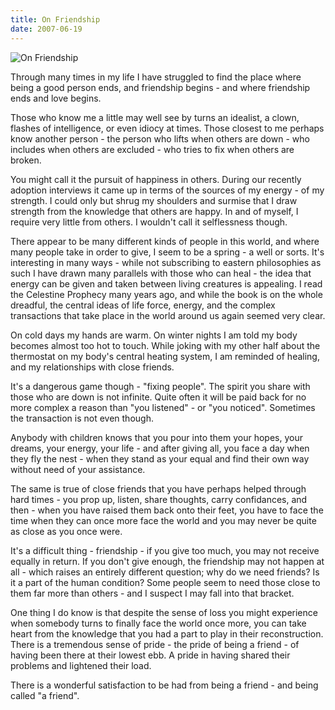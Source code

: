 ```yaml
---
title: On Friendship
date: 2007-06-19
---
```


![On Friendship](https://source.unsplash.com/qTpc0Vj4YoE/1600x900)

Through many times in my life I have struggled to find the place where being a good person ends, and friendship begins - and where friendship ends and love begins.

Those who know me a little may well see by turns an idealist, a clown, flashes of intelligence, or even idiocy at times. Those closest to me perhaps know another person - the person who lifts when others are down - who includes when others are excluded - who tries to fix when others are broken.

You might call it the pursuit of happiness in others. During our recently adoption interviews it came up in terms of the sources of my energy - of my strength. I could only but shrug my shoulders and surmise that I draw strength from the knowledge that others are happy. In and of myself, I require very little from others. I wouldn't call it selflessness though.

There appear to be many different kinds of people in this world, and where many people take in order to give, I seem to be a spring - a well or sorts. It's interesting in many ways - while not subscribing to eastern philosophies as such I have drawn many parallels with those who can heal - the idea that energy can be given and taken between living creatures is appealing. I read the Celestine Prophecy many years ago, and while the book is on the whole dreadful, the central ideas of life force, energy, and the complex transactions that take place in the world around us again seemed very clear.

On cold days my hands are warm. On winter nights I am told my body becomes almost too hot to touch. While joking with my other half about the thermostat on my body's central heating system, I am reminded of healing, and my relationships with close friends.

It's a dangerous game though - "fixing people". The spirit you share with those who are down is not infinite. Quite often it will be paid back for no more complex a reason than "you listened" - or "you noticed". Sometimes the transaction is not even though.

Anybody with children knows that you pour into them your hopes, your dreams, your energy, your life - and after giving all, you face a day when they fly the nest - when they stand as your equal and find their own way without need of your assistance.

The same is true of close friends that you have perhaps helped through hard times - you prop up, listen, share thoughts, carry confidances, and then - when you have raised them back onto their feet, you have to face the time when they can once more face the world and you may never be quite as close as you once were.

It's a difficult thing - friendship - if you give too much, you may not receive equally in return. If you don't give enough, the friendship may not happen at all - which raises an entirely different question; why do we need friends? Is it a part of the human condition? Some people seem to need those close to them far more than others - and I suspect I may fall into that bracket.

One thing I do know is that despite the sense of loss you might experience when somebody turns to finally face the world once more, you can take heart from the knowledge that you had a part to play in their reconstruction. There is a tremendous sense of pride - the pride of being a friend - of having been there at their lowest ebb. A pride in having shared their problems and lightened their load.

There is a wonderful satisfaction to be had from being a friend - and being called "a friend".